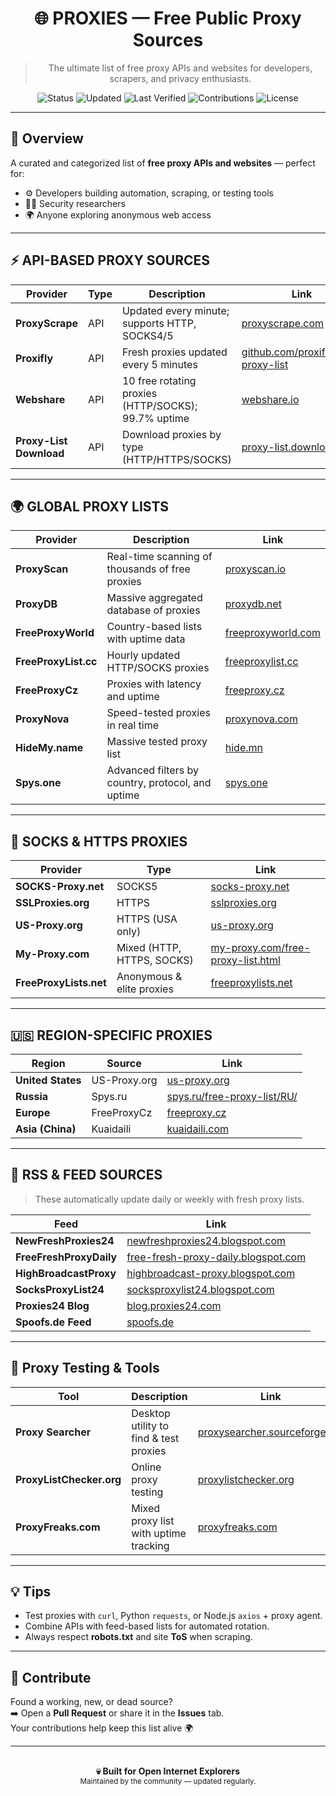 <div align="center">

# 🌐 PROXIES — Free Public Proxy Sources
> The ultimate list of free proxy APIs and websites for developers, scrapers, and privacy enthusiasts.

![Status](https://img.shields.io/badge/Status-Active-success?style=for-the-badge)
![Updated](https://img.shields.io/badge/Last_Updated-October_2025-blueviolet?style=for-the-badge)
![Last Verified](https://img.shields.io/badge/Last_Verified-October_2025-green?style=for-the-badge)
![Contributions](https://img.shields.io/badge/Contributions-Welcome-brightgreen?style=for-the-badge)
![License](https://img.shields.io/badge/License-Free-lightgrey?style=for-the-badge)

</div>

---

## 🧠 Overview
A curated and categorized list of **free proxy APIs and websites** — perfect for:
- ⚙️ Developers building automation, scraping, or testing tools  
- 🕵️‍♂️ Security researchers  
- 🌍 Anyone exploring anonymous web access  

---

## ⚡ API-BASED PROXY SOURCES

| Provider | Type | Description | Link |
|-----------|------|--------------|------|
| **ProxyScrape** | API | Updated every minute; supports HTTP, SOCKS4/5 | [proxyscrape.com](https://proxyscrape.com/free-proxy-list) |
| **Proxifly** | API | Fresh proxies updated every 5 minutes | [github.com/proxifly/free-proxy-list](https://github.com/proxifly/free-proxy-list) |
| **Webshare** | API | 10 free rotating proxies (HTTP/SOCKS); 99.7% uptime | [webshare.io](https://www.webshare.io/features/free-proxy) |
| **Proxy-List Download** | API | Download proxies by type (HTTP/HTTPS/SOCKS) | [proxy-list.download](https://www.proxy-list.download/api/v1) |

---

## 🌍 GLOBAL PROXY LISTS

| Provider | Description | Link |
|-----------|--------------|------|
| **ProxyScan** | Real-time scanning of thousands of free proxies | [proxyscan.io](https://www.proxyscan.io/) |
| **ProxyDB** | Massive aggregated database of proxies | [proxydb.net](https://proxydb.net/) |
| **FreeProxyWorld** | Country-based lists with uptime data | [freeproxyworld.com](https://freeproxyworld.com/) |
| **FreeProxyList.cc** | Hourly updated HTTP/SOCKS proxies | [freeproxylist.cc](https://www.freeproxylist.cc/) |
| **FreeProxyCz** | Proxies with latency and uptime | [freeproxy.cz](https://freeproxy.cz/en/proxylist/main/) |
| **ProxyNova** | Speed-tested proxies in real time | [proxynova.com](https://www.proxynova.com/proxy-server-list/) |
| **HideMy.name** | Massive tested proxy list | [hide.mn](https://hide.mn/en/proxy-list/) |
| **Spys.one** | Advanced filters by country, protocol, and uptime | [spys.one](https://spys.one/en/) |

---

## 🧱 SOCKS & HTTPS PROXIES

| Provider | Type | Link |
|-----------|------|------|
| **SOCKS-Proxy.net** | SOCKS5 | [socks-proxy.net](https://www.socks-proxy.net/) |
| **SSLProxies.org** | HTTPS | [sslproxies.org](https://www.sslproxies.org/) |
| **US-Proxy.org** | HTTPS (USA only) | [us-proxy.org](https://www.us-proxy.org/) |
| **My-Proxy.com** | Mixed (HTTP, HTTPS, SOCKS) | [my-proxy.com/free-proxy-list.html](https://www.my-proxy.com/free-proxy-list.html) |
| **FreeProxyLists.net** | Anonymous & elite proxies | [freeproxylists.net](http://www.freeproxylists.net/) |

---

## 🇺🇸 REGION-SPECIFIC PROXIES

| Region | Source | Link |
|--------|---------|------|
| **United States** | US-Proxy.org | [us-proxy.org](https://www.us-proxy.org/) |
| **Russia** | Spys.ru | [spys.ru/free-proxy-list/RU/](http://spys.ru/free-proxy-list/RU/) |
| **Europe** | FreeProxyCz | [freeproxy.cz](https://freeproxy.cz/en/proxylist/main/) |
| **Asia (China)** | Kuaidaili | [kuaidaili.com](https://www.kuaidaili.com/free/) |

---

## 🧩 RSS & FEED SOURCES

> These automatically update daily or weekly with fresh proxy lists.

| Feed | Link |
|------|------|
| **NewFreshProxies24** | [newfreshproxies24.blogspot.com](http://newfreshproxies24.blogspot.com/feeds/posts/default) |
| **FreeFreshProxyDaily** | [free-fresh-proxy-daily.blogspot.com](http://free-fresh-proxy-daily.blogspot.com/feeds/posts/default) |
| **HighBroadcastProxy** | [highbroadcast-proxy.blogspot.com](http://highbroadcast-proxy.blogspot.com/feeds/posts/default) |
| **SocksProxyList24** | [socksproxylist24.blogspot.com](http://socksproxylist24.blogspot.com/feeds/posts/default) |
| **Proxies24 Blog** | [blog.proxies24.com](http://blog.proxies24.com/) |
| **Spoofs.de Feed** | [spoofs.de](https://www.spoofs.de/feeds/posts/default) |

---

## 🧠 Proxy Testing & Tools

| Tool | Description | Link |
|------|--------------|------|
| **Proxy Searcher** | Desktop utility to find & test proxies | [proxysearcher.sourceforge.net](http://proxysearcher.sourceforge.net/Proxy%20List.php?type=socks) |
| **ProxyListChecker.org** | Online proxy testing | [proxylistchecker.org](http://proxylistchecker.org/proxylists.php?t=elite) |
| **ProxyFreaks.com** | Mixed proxy list with uptime tracking | [proxyfreaks.com](https://proxyfreaks.com/) |

---

## 💡 Tips

- Test proxies with `curl`, Python `requests`, or Node.js `axios` + proxy agent.  
- Combine APIs with feed-based lists for automated rotation.  
- Always respect **robots.txt** and site **ToS** when scraping.

---

## 🧠 Contribute

Found a working, new, or dead source?  
➡️ Open a **Pull Request** or share it in the **Issues** tab.  
Your contributions help keep this list alive 🌍  

---

<div align="center">
  <br>
  <b>💀 Built for Open Internet Explorers</b><br>
  <sub>Maintained by the community — updated regularly.</sub>
</div>
